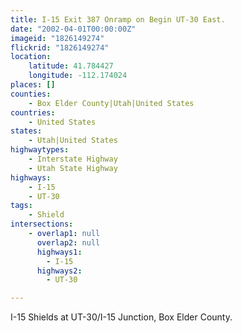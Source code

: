 ```yaml
---
title: I-15 Exit 387 Onramp on Begin UT-30 East.
date: "2002-04-01T00:00:00Z"
imageid: "1826149274"
flickrid: "1826149274"
location:
    latitude: 41.784427
    longitude: -112.174024
places: []
counties:
    - Box Elder County|Utah|United States
countries:
    - United States
states:
    - Utah|United States
highwaytypes:
    - Interstate Highway
    - Utah State Highway
highways:
    - I-15
    - UT-30
tags:
    - Shield
intersections:
    - overlap1: null
      overlap2: null
      highways1:
        - I-15
      highways2:
        - UT-30

---
```

I-15 Shields at UT-30/I-15 Junction, Box Elder County.